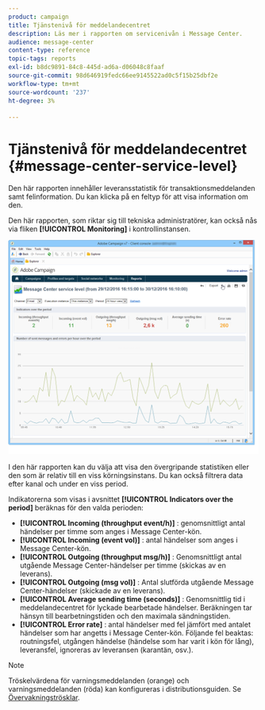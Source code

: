 ```yaml
---
product: campaign
title: Tjänstenivå för meddelandecentret
description: Läs mer i rapporten om servicenivån i Message Center.
audience: message-center
content-type: reference
topic-tags: reports
exl-id: b8dc9891-84c8-445d-ad6a-d06048c8faaf
source-git-commit: 98d646919fedc66ee9145522ad0c5f15b25dbf2e
workflow-type: tm+mt
source-wordcount: '237'
ht-degree: 3%

---
```


# Tjänstenivå för meddelandecentret {#message-center-service-level}

Den här rapporten innehåller leveransstatistik för transaktionsmeddelanden samt felinformation. Du kan klicka på en feltyp för att visa information om den.

Den här rapporten, som riktar sig till tekniska administratörer, kan också nås via fliken **[!UICONTROL Monitoring]** i kontrollinstansen.

![](assets/mc_reports_1.png)

I den här rapporten kan du välja att visa den övergripande statistiken eller den som är relativ till en viss körningsinstans. Du kan också filtrera data efter kanal och under en viss period.

Indikatorerna som visas i avsnittet **[!UICONTROL Indicators over the period]** beräknas för den valda perioden:

* **[!UICONTROL Incoming (throughput event/h)]** : genomsnittligt antal händelser per timme som anges i Message Center-kön.
* **[!UICONTROL Incoming (event vol)]** : antal händelser som anges i Message Center-kön.
* **[!UICONTROL Outgoing (throughput msg/h)]** : Genomsnittligt antal utgående Message Center-händelser per timme (skickas av en leverans).
* **[!UICONTROL Outgoing (msg vol)]** : Antal slutförda utgående Message Center-händelser (skickade av en leverans).
* **[!UICONTROL Average sending time (seconds)]** : Genomsnittlig tid i meddelandecentret för lyckade bearbetade händelser. Beräkningen tar hänsyn till bearbetningstiden och den maximala sändningstiden.
* **[!UICONTROL Error rate]** : antal händelser med fel jämfört med antalet händelser som har angetts i Message Center-kön. Följande fel beaktas: routningsfel, utgången händelse (händelse som har varit i kön för lång), leveransfel, ignoreras av leveransen (karantän, osv.).

>[!NOTE]
>
>Tröskelvärdena för varningsmeddelanden (orange) och varningsmeddelanden (röda) kan konfigureras i distributionsguiden. Se [Övervakningströsklar](../../message-center/using/additional-configurations.md#monitoring-thresholds).

